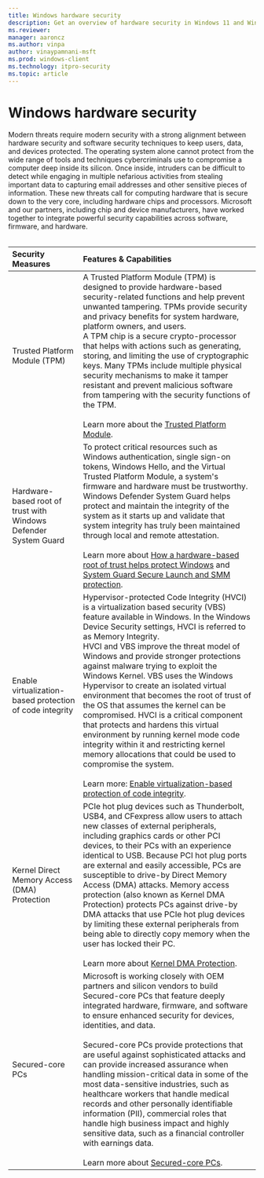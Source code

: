 ```yaml
---
title: Windows hardware security
description: Get an overview of hardware security in Windows 11 and Windows 10
ms.reviewer: 
manager: aaroncz
ms.author: vinpa
author: vinaypamnani-msft
ms.prod: windows-client
ms.technology: itpro-security
ms.topic: article
---
```


# Windows hardware security

Modern threats require modern security with a strong alignment between hardware security and software security techniques to keep users, data, and devices protected. The operating system alone cannot protect from the wide range of tools and techniques cybercriminals use to compromise a computer deep inside its silicon. Once inside, intruders can be difficult to detect while engaging in multiple nefarious activities from stealing important data to capturing email addresses and other sensitive pieces of information.
These new threats call for computing hardware that is secure down to the very core, including hardware chips and processors. Microsoft and our partners, including chip and device manufacturers, have worked together to integrate powerful security capabilities across software, firmware, and hardware. <br><br/>

| Security Measures | Features & Capabilities |
|:---|:---|
| Trusted Platform Module (TPM) | A Trusted Platform Module (TPM) is designed to provide hardware-based security-related functions and help prevent unwanted tampering. TPMs provide security and privacy benefits for system hardware, platform owners, and users. <br> A TPM chip is a secure crypto-processor that helps with actions such as generating, storing, and limiting the use of cryptographic keys. Many TPMs include multiple physical security mechanisms to make it tamper resistant and prevent malicious software from tampering with the security functions of the TPM. <br><br/> Learn more about the [Trusted Platform Module](information-protection/tpm/trusted-platform-module-top-node.md). |
| Hardware-based root of trust with Windows Defender System Guard | To protect critical resources such as Windows authentication, single sign-on tokens, Windows Hello, and the Virtual Trusted Platform Module, a system's firmware and hardware must be trustworthy.  <br> Windows Defender System Guard helps protect and maintain the integrity of the system as it starts up and validate that system integrity has truly been maintained through local and remote attestation. <br><br/> Learn more about [How a hardware-based root of trust helps protect Windows](threat-protection/windows-defender-system-guard/how-hardware-based-root-of-trust-helps-protect-windows.md) and [System Guard Secure Launch and SMM protection](threat-protection/windows-defender-system-guard/system-guard-secure-launch-and-smm-protection.md). |
| Enable virtualization-based protection of code integrity | Hypervisor-protected Code Integrity (HVCI) is a  virtualization based security (VBS) feature available in Windows. In the Windows Device Security settings, HVCI is referred to as Memory Integrity. <br> HVCI and VBS improve the threat model of Windows and provide stronger protections against malware trying to exploit the Windows Kernel. VBS uses the Windows Hypervisor to create an isolated virtual environment that becomes the root of trust of the OS that assumes the kernel can be compromised. HVCI is a critical component that protects and hardens this virtual environment by running kernel mode code integrity within it and restricting kernel memory allocations that could be used to compromise the system. <br><br/> Learn more: [Enable virtualization-based protection of code integrity](threat-protection/device-guard/enable-virtualization-based-protection-of-code-integrity.md).
| Kernel Direct Memory Access (DMA) Protection | PCIe hot plug devices such as Thunderbolt, USB4, and CFexpress allow users to attach new classes of external peripherals, including graphics cards or other PCI devices, to their PCs with an experience identical to USB. Because PCI hot plug ports are external and easily accessible, PCs are susceptible to drive-by Direct Memory Access (DMA) attacks.  Memory access protection (also known as Kernel DMA Protection)  protects PCs against drive-by DMA attacks that use PCIe hot plug devices by limiting these external peripherals from being able to directly copy memory when the user has locked their PC. <br><br/> Learn more about [Kernel DMA Protection](information-protection/kernel-dma-protection-for-thunderbolt.md). |
| Secured-core PCs | Microsoft is working closely with OEM partners and silicon vendors to build Secured-core PCs that feature deeply integrated hardware, firmware, and software to ensure enhanced security for devices, identities, and data. <br><br/> Secured-core PCs provide protections that are useful against sophisticated attacks and can provide increased assurance when handling mission-critical data in some of the most data-sensitive industries, such as healthcare workers that handle medical records and other personally identifiable information (PII), commercial roles that handle high business impact and highly sensitive data, such as a financial controller with earnings data. <br><br/> Learn more about [Secured-core PCs](/windows-hardware/design/device-experiences/oem-highly-secure).| 

